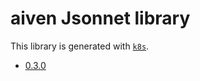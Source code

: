 # aiven Jsonnet library

This library is generated with [`k8s`](https://github.com/jsonnet-libs/k8s).

- [0.3.0](0.3.0/README.md)
